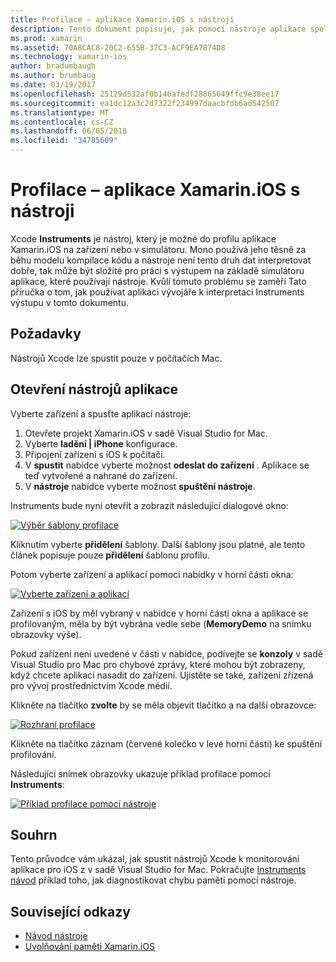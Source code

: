 ```yaml
---
title: Profilace – aplikace Xamarin.iOS s nástroji
description: Tento dokument popisuje, jak pomocí nástroje aplikace společnosti Apple profil nainstalovat na zařízení nebo simulátoru aplikace pro Xamarin.iOS.
ms.prod: xamarin
ms.assetid: 70A8CAC8-20C2-655B-37C3-ACF9EA7874D8
ms.technology: xamarin-ios
author: bradumbaugh
ms.author: brumbaug
ms.date: 03/19/2017
ms.openlocfilehash: 25129d532af0b146afedf28865649ffc9e38ee17
ms.sourcegitcommit: ea1dc12a3c2d7322f234997daacbfdb6ad542507
ms.translationtype: MT
ms.contentlocale: cs-CZ
ms.lasthandoff: 06/05/2018
ms.locfileid: "34785609"
---
```

# <a name="profiling-xamarinios-applications-with-instruments"></a>Profilace – aplikace Xamarin.iOS s nástroji

Xcode **Instruments** je nástroj, který je možné do profilu aplikace Xamarin.iOS na zařízení nebo v simulátoru. Mono používá jeho těsně za běhu modelu kompilace kódu a nástroje není tento druh dat interpretovat dobře, tak může být složité pro práci s výstupem na základě simulátoru aplikace, které používají nástroje.
Kvůli tomuto problému se zaměří Tato příručka o tom, jak používat aplikaci vývojáře k interpretaci Instruments výstupu v tomto dokumentu.

## <a name="requirements"></a>Požadavky

Nástrojů Xcode lze spustit pouze v počítačích Mac.

## <a name="opening-the-instruments-app"></a>Otevření nástrojů aplikace

Vyberte zařízení a spusťte aplikaci nástroje:

1.  Otevřete projekt Xamarin.iOS v sadě Visual Studio for Mac.
2.  Vyberte **ladění | iPhone** konfigurace.
3.  Připojení zařízení s iOS k počítači.
4.  V **spustit** nabídce vyberte možnost **odeslat do zařízení** . Aplikace se teď vytvořené a nahrané do zařízení.
5.  V **nástroje** nabídce vyberte možnost **spuštění nástroje**.


Instruments bude nyní otevřít a zobrazit následující dialogové okno:

 [![](using-instruments-to-detect-native-leaks-using-markheap-images/instruments1.png "Výběr šablony profilace")](using-instruments-to-detect-native-leaks-using-markheap-images/instruments1.png#lightbox)

Kliknutím vyberte **přidělení** šablony. Další šablony jsou platné, ale tento článek popisuje pouze **přidělení** šablonu profilu.

Potom vyberte zařízení a aplikací pomocí nabídky v horní části okna:

[![](using-instruments-to-detect-native-leaks-using-markheap-images/instruments2.png "Vyberte zařízení a aplikací")](using-instruments-to-detect-native-leaks-using-markheap-images/instruments2.png#lightbox)

Zařízení s iOS by měl vybraný v nabídce v horní části okna a aplikace se profilovaným, měla by být vybrána vedle sebe (**MemoryDemo** na snímku obrazovky výše).

Pokud zařízení není uvedené v části v nabídce, podívejte se **konzoly** v sadě Visual Studio pro Mac pro chybové zprávy, které mohou být zobrazeny, když chcete aplikaci nasadit do zařízení. Ujistěte se také, zařízení zřízená pro vývoj prostřednictvím Xcode médií.

Klikněte na tlačítko **zvolte** by se měla objevit tlačítko a na další obrazovce:

[![](using-instruments-to-detect-native-leaks-using-markheap-images/instruments3.png "Rozhraní profilace")](using-instruments-to-detect-native-leaks-using-markheap-images/instruments3.png#lightbox)

Klikněte na tlačítko záznam (červené kolečko v levé horní části) ke spuštění profilování.

Následující snímek obrazovky ukazuje příklad profilace pomocí **Instruments**:

[![](using-instruments-to-detect-native-leaks-using-markheap-images/instruments4.png "Příklad profilace pomocí nástroje")](using-instruments-to-detect-native-leaks-using-markheap-images/instruments4.png#lightbox)

## <a name="summary"></a>Souhrn

Tento průvodce vám ukázal, jak spustit nástrojů Xcode k monitorování aplikace pro iOS z v sadě Visual Studio for Mac. Pokračujte [Instruments návod](~/ios/deploy-test/walkthrough-apples-instrument.md) příklad toho, jak diagnostikovat chybu paměti pomocí nástroje.

## <a name="related-links"></a>Související odkazy

- [Návod nástroje](~/ios/deploy-test/walkthrough-apples-instrument.md)
- [Uvolňování paměti Xamarin.iOS](https://krumelur.me/2015/04/27/xamarin-ios-the-garbage-collector-and-me/)
